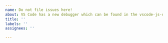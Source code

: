 ```yaml
---
name: Do not file issues here!
about: VS Code has a new debugger which can be found in the vscode-js-debug repo
title: ''
labels: ''
assignees: ''

---
```


<!--

**Please read:**

By default, the debug adapter from https://github.com/microsoft/vscode-js-debug is now used for Chrome debugging in VS Code. 

Please file your issue at https://github.com/microsoft/vscode-js-debug/issues

This repo should only be used for high-severity issues involving the old Chrome debugger (when the `debug.javascript.usePreview` setting is disabled).

-->
